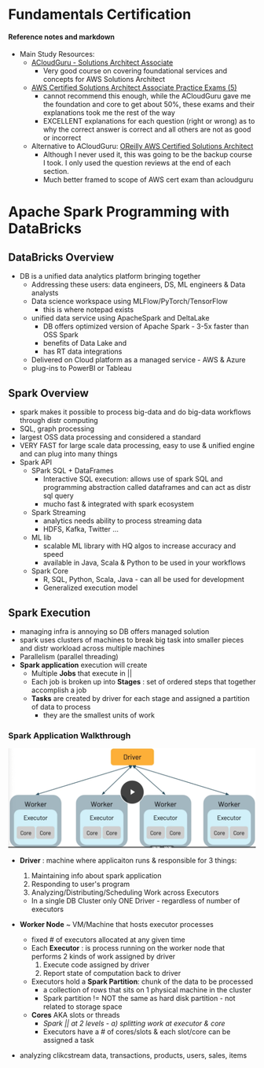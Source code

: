 # Fundamentals Certification #
#### Reference notes and markdown
- Main Study Resources:
  - [ACloudGuru - Solutions Architect Associate](https://www.udemy.com/course/aws-certified-solutions-architect-associate/learn/lecture/13885822?start=0#overview)
    - Very good course on covering foundational services and concepts for AWS Solutions Architect
  - [AWS Certified Solutions Architect Associate Practice Exams (5)](https://www.udemy.com/course/aws-certified-solutions-architect-associate-amazon-practice-exams-saa-c02/)
    - cannot recommend this enough, while the ACloudGuru gave me the foundation and core to get about 50%, these exams and their explanations took me the rest of the way
    - EXCELLENT explanations for each question (right or wrong) as to why the correct answer is correct and all others are not as good or incorrect
  - Alternative to ACloudGuru: [OReilly AWS Certified Solutions Architect](https://learning.oreilly.com/videos/aws-certified-solutions/9780136721246/9780136721246-ACS2_00_00_00)
    - Although I never used it, this was going to be the backup course I took. I only used the question reviews at the end of each section. 
    - Much better framed to scope of AWS cert exam than acloudguru

# Apache Spark Programming with DataBricks #

## DataBricks Overview ##
- DB is a unified data analytics platform bringing together 
  - Addressing these users: data engineers, DS, ML engineers & Data analysts 
  - Data science workspace using MLFlow/PyTorch/TensorFlow 
    - this is where notepad exists 
  - unified data service using ApacheSpark and DeltaLake 
    - DB offers optimized version of Apache Spark - 3-5x faster than OSS Spark
    - benefits of Data Lake and 
    - has RT data integrations
  - Delivered on Cloud platform as a managed service - AWS & Azure 
  - plug-ins to PowerBI or Tableau 

## Spark Overview ##  
  - spark makes it possible to process big-data and do big-data workflows through distr computing 
  - SQL, graph processing 
  - largest OSS data processing and considered a standard 
  - VERY FAST for large scale data processing, easy to use & unified engine and can plug into many things
- Spark API 
  - SPark SQL + DataFrames 
    - Interactive SQL execution: allows use of spark SQL and programming abstraction called dataframes and can act as distr sql query 
    - mucho fast & integrated with spark ecosystem 
  - Spark Streaming
    - analytics needs ability to process streaming data 
    - HDFS, Kafka, Twitter ... 
  - ML lib 
    - scalable ML library with HQ algos to increase accuracy and speed 
    - available in Java, Scala & Python to be used in your workflows 
  - Spark Core 
    - R, SQL, Python, Scala, Java - can all be used for development
    - Generalized execution model 

## Spark Execution 
  - managing infra is annoying so DB offers managed solution 
  - spark uses clusters of machines to break big task into smaller pieces and distr workload across multiple machines
  - Parallelism (parallel threading) 
  - **Spark application** execution will create 
    - Multiple **Jobs** that execute in || 
    - Each job is broken up into **Stages** : set of ordered steps that together accomplish a job
    - **Tasks** are created by driver for each stage and assigned a partition of data to process 
      - they are the smallest units of work 

### Spark Application Walkthrough 
![Spark Application Executor-Core Parallelization](./images/SparkApplication_ExecutorCore.png)

- **Driver** : machine where applicaiton runs & responsible for 3 things:
  1. Maintaining info about spark application
  2. Responding to user's program
  3. Analyzing/Distributing/Scheduling Work across Executors
  - In a single DB Cluster only ONE Driver - regardless of number of executors 
- **Worker Node** ~ VM/Machine that hosts executor processes
  - fixed # of executors allocated at any given time 
  - Each **Executor** : is process running on the worker node that performs 2 kinds of work assigned by driver 
      1. Execute code assigned by driver
      2. Report state of computation back to driver
  - Executors hold a **Spark Partition**: chunk of the data to be processed 
    - a collection of rows that sits on 1 physical machine in the cluster
    - Spark partition != NOT the same as hard disk partition - not related to storage space 
  - **Cores** AKA slots or threads 
    - *Spark || at 2 levels - a) splitting work at executor & core*
    - Executors have a # of cores/slots & each slot/core can be assigned a task

 

- analyzing clikcstream data, transactions, products, users, sales, items

